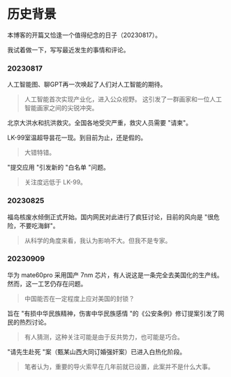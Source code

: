 # 历史背景

本博客的开篇又恰逢一个值得纪念的日子（20230817）。

我试着做一下，写写最近发生的事情和评论。

### 20230817

人工智能图、聊GPT再一次唤起了人们对人工智能的期待。  
  > 人工智能首次实现产业化，进入公众视野。 这引发了一群画家和一位人工智能画家之间的尖锐冲突。

北京大洪水和抗洪救灾。全国各地受灾严重，救灾人员需要 "请柬"。

LK-99室温超导昙花一现。到目前为止，还是假的。  
  > 大错特错。

"提交应用 "引发新的 "白名单 "问题。  
  > 关注度远低于 LK-99。

### 20230825

福岛核废水倾倒正式开始。国内网民对此进行了疯狂讨论，目前的风向是 "很危险，不要吃海鲜"。  
  > 从科学的角度来看，我认为影响不大。但我不是专家。

### 20230909

华为 mate60pro 采用国产 7nm 芯片，有人说这是一条完全去美国化的生产线。然而，这一工艺仍存在问题。  
  > 中国能否在一定程度上应对美国的封锁？

旨在 "有损中华民族精神，伤害中华民族感情 "的《公安条例》修订提案引发了网民的热烈讨论。  
  > 有人猜测，这种关注可能是由于反共势力，也可能是巧合。

"请先生赴死 "案（甄某山西大同订婚强奸案）已进入白热化阶段。  
  > 笔者认为，重要的导火索早在几年前就已设置，此案并不是什么大事。
